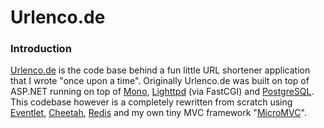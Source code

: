 Urlenco.de
===========



### Introduction

[Urlenco.de](http://urlenco.de) is the code base behind a fun little URL shortener application
that I wrote "once upon a time". Originally Urlenco.de was built on top of ASP.NET running on top 
of [Mono](http://mono-project.com), [Lighttpd](http://www.lighttpd.net/) (via FastCGI) and 
[PostgreSQL](http://www.postgresql.org/). This codebase however is a completely rewritten from
scratch using [Eventlet](http://eventlet.net), [Cheetah](http://cheetahtemplate.org), [Redis](http://code.google.com/p/redis/) and my 
own tiny MVC framework "[MicroMVC](http://github.com/rtyler/MicroMVC)". 


